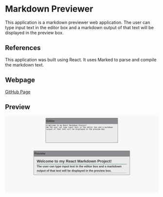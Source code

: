 # Markdown Previewer
This application is a markdown previewer web application. The user can type input text in the editor box and a markdown output of that text will be displayed in the preview box.

## References
This application was built using React. It uses Marked to parse and compile the markdown text.

## Webpage
[GitHub Page](https://evanahdout.github.io/markdown-previewer/)

## Preview
![Markdown Previewer webpage](markdown-previewer.png)
